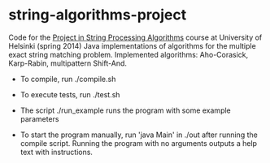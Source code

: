 string-algorithms-project
=========================

Code for the [Project in String Processing Algorithms][1] course at University of Helsinki (spring 2014)
Java implementations of algorithms for the multiple exact string matching problem.
Implemented algorithms: Aho-Corasick, Karp-Rabin, multipattern Shift-And.

- To compile, run ./compile.sh

- To execute tests, run ./test.sh

- The script ./run_example runs the program with some example parameters

- To start the program manually, run 'java Main' in ./out after running the compile script.
  Running the program with no arguments outputs a help text with instructions.

[1]:http://www.cs.helsinki.fi/courses/582668/2014/k/k/1
